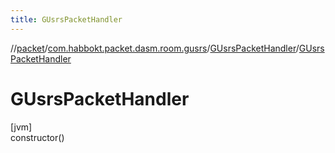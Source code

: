 ```yaml
---
title: GUsrsPacketHandler
---
```

//[packet](../../../index.html)/[com.habbokt.packet.dasm.room.gusrs](../index.html)/[GUsrsPacketHandler](index.html)/[GUsrsPacketHandler](-g-usrs-packet-handler.html)



# GUsrsPacketHandler



[jvm]\
constructor()




